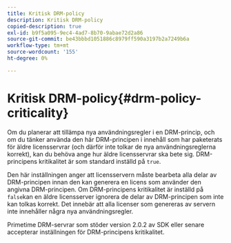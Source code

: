 ```yaml
---
title: Kritisk DRM-policy
description: Kritisk DRM-policy
copied-description: true
exl-id: b9f5a095-9ec4-4ad7-8b70-9abae72d2a86
source-git-commit: be43bbbd1051886c8979ff590a3197b2a7249b6a
workflow-type: tm+mt
source-wordcount: '155'
ht-degree: 0%

---
```


# Kritisk DRM-policy{#drm-policy-criticality}

Om du planerar att tillämpa nya användningsregler i en DRM-princip, och om du tänker använda den här DRM-principen i innehåll som har paketerats för äldre licensservrar (och därför inte tolkar de nya användningsreglerna korrekt), kan du behöva ange hur äldre licensservrar ska bete sig. DRM-principens kritikalitet är som standard inställd på `true`.

Den här inställningen anger att licensservern måste bearbeta alla delar av DRM-principen innan den kan generera en licens som använder den angivna DRM-principen. Om DRM-principens kritikalitet är inställd på `false`kan en äldre licensserver ignorera de delar av DRM-principen som inte kan tolkas korrekt. Det innebär att alla licenser som genereras av servern inte innehåller några nya användningsregler.

Primetime DRM-servrar som stöder version 2.0.2 av SDK eller senare accepterar inställningen för DRM-principens kritikalitet.
